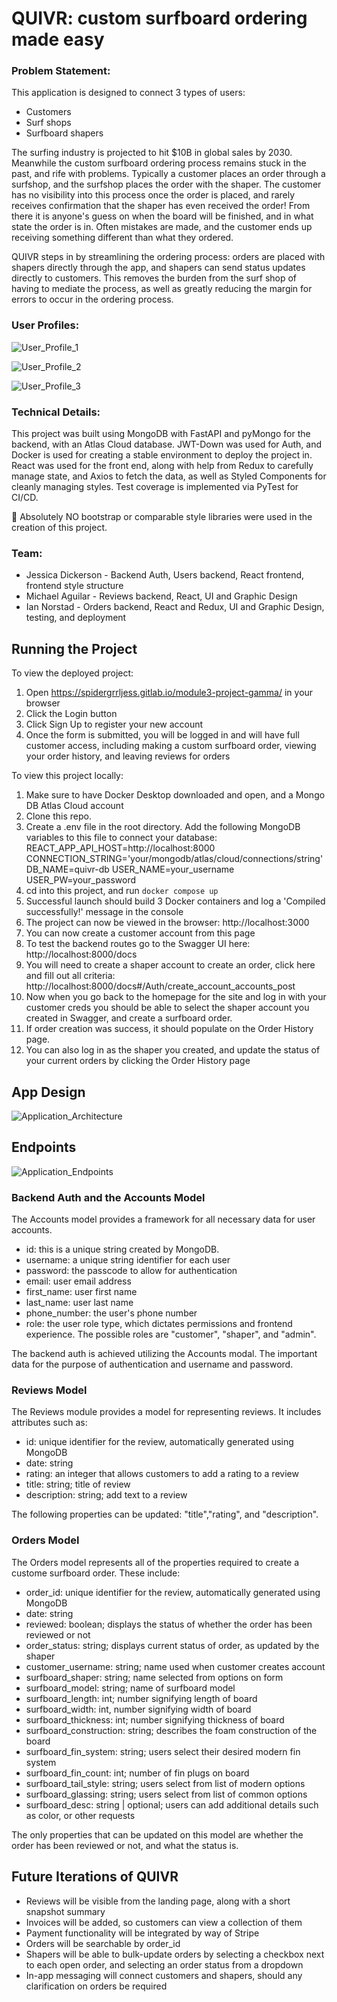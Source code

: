 # QUIVR: custom surfboard ordering made easy

### Problem Statement:

This application is designed to connect 3 types of users:

- Customers
- Surf shops
- Surfboard shapers

The surfing industry is projected to hit $10B in global sales by 2030. Meanwhile the custom surfboard ordering process remains stuck in the past, and rife with problems. Typically a customer places an order through a surfshop, and the surfshop places the order with the shaper. The customer has no visibility into this process once the order is placed, and rarely receives confirmation that the shaper has even received the order! From there it is anyone's guess on when the board will be finished, and in what state the order is in. Often mistakes are made, and the customer ends up receiving something different than what they ordered.

QUIVR steps in by streamlining the ordering process: orders are placed with shapers directly through the app, and shapers can send status updates directly to customers. This removes the burden from the surf shop of having to mediate the process, as well as greatly reducing the margin for errors to occur in the ordering process.

### User Profiles:

![User_Profile_1](/uploads/79b15a44f94714d26a21361c4c621dfb/User_Profile_1.png)

![User_Profile_2](/uploads/9e88df126f4a751ab31ddcd4dfc19ef8/User_Profile_2.png)

![User_Profile_3](/uploads/3d0c80fceb4133e64e95206da53911d8/User_Profile_3.png)

### Technical Details:

This project was built using MongoDB with FastAPI and pyMongo for the backend, with an Atlas Cloud database. JWT-Down was used for Auth, and Docker is used for creating a stable environment to deploy the project in. React was used for the front end, along with help from Redux to carefully manage state, and Axios to fetch the data, as well as Styled Components for cleanly managing styles. Test coverage is implemented via PyTest for CI/CD.

:no_entry_sign: Absolutely NO bootstrap or comparable style libraries were used in the creation of this project.

### Team:

- Jessica Dickerson - Backend Auth, Users backend, React frontend, frontend style structure
- Michael Aguilar - Reviews backend, React, UI and Graphic Design
- Ian Norstad - Orders backend, React and Redux, UI and Graphic Design, testing, and deployment

## Running the Project

To view the deployed project:

1. Open https://spidergrrljess.gitlab.io/module3-project-gamma/ in your browser
2. Click the Login button
3. Click Sign Up to register your new account
4. Once the form is submitted, you will be logged in and will have full customer access, including making a custom surfboard order, viewing your order history, and leaving reviews for orders

To view this project locally:

1. Make sure to have Docker Desktop downloaded and open, and a Mongo DB Atlas Cloud account
2. Clone this repo.
3. Create a .env file in the root directory. Add the following MongoDB variables to this file to connect your database:
   REACT_APP_API_HOST=http://localhost:8000
   CONNECTION_STRING='your/mongodb/atlas/cloud/connections/string'
   DB_NAME=quivr-db
   USER_NAME=your_username
   USER_PW=your_password
4. cd into this project, and run `docker compose up`
5. Successful launch should build 3 Docker containers and log a 'Compiled successfully!' message in the console
6. The project can now be viewed in the browser: http://localhost:3000
7. You can now create a customer account from this page
8. To test the backend routes go to the Swagger UI here: http://localhost:8000/docs
9. You will need to create a shaper account to create an order, click here and fill out all criteria: http://localhost:8000/docs#/Auth/create_account_accounts_post
10. Now when you go back to the homepage for the site and log in with your customer creds you should be able to select the shaper account you created in Swagger, and create a surfboard order.
11. If order creation was success, it should populate on the Order History page.
12. You can also log in as the shaper you created, and update the status of your current orders by clicking the Order History page

## App Design

![Application_Architecture](/uploads/4005e5365eaf00718162d2b959c73112/Application_Architecture.png)

## Endpoints

![Application_Endpoints](/uploads/70296425a95aac25f832cd5bfbea4518/Application_Endpoints.png)

### Backend Auth and the Accounts Model

The Accounts model provides a framework for all necessary data for user accounts.

- id: this is a unique string created by MongoDB.
- username: a unique string identifier for each user
- password: the passcode to allow for authentication
- email: user email address
- first_name: user first name
- last_name: user last name
- phone_number: the user's phone number
- role: the user role type, which dictates permissions and frontend experience. The possible roles are "customer", "shaper", and "admin".

The backend auth is achieved utilizing the Accounts modal. The important data for the purpose of authentication and username and password.

### Reviews Model

The Reviews module provides a model for representing reviews. It includes attributes such as:

- id: unique identifier for the review, automatically generated using MongoDB
- date: string
- rating: an integer that allows customers to add a rating to a review
- title: string; title of review
- description: string; add text to a review

The following properties can be updated: "title","rating", and "description".

### Orders Model

The Orders model represents all of the properties required to create a custome surfboard order. These include:

- order_id: unique identifier for the review, automatically generated using MongoDB
- date: string
- reviewed: boolean; displays the status of whether the order has been reviewed or not
- order_status: string; displays current status of order, as updated by the shaper
- customer_username: string; name used when customer creates account
- surfboard_shaper: string; name selected from options on form
- surfboard_model: string; name of surfboard model
- surfboard_length: int; number signifying length of board
- surfboard_width: int, number signifying width of board
- surfboard_thickness: int; number signifying thickness of board
- surfboard_construction: string; describes the foam construction of the board
- surfboard_fin_system: string; users select their desired modern fin system
- surfboard_fin_count: int; number of fin plugs on board
- surfboard_tail_style: string; users select from list of modern options
- surfboard_glassing: string; users select from list of common options
- surfboard_desc: string | optional; users can add additional details such as color, or other requests

The only properties that can be updated on this model are whether the order has been reviewed or not, and what the status is.

## Future Iterations of QUIVR

- Reviews will be visible from the landing page, along with a short snapshot summary
- Invoices will be added, so customers can view a collection of them
- Payment functionality will be integrated by way of Stripe
- Orders will be searchable by order_id
- Shapers will be able to bulk-update orders by selecting a checkbox next to each open order, and selecting an order status from a dropdown
- In-app messaging will connect customers and shapers, should any clarification on orders be required
